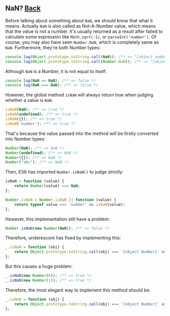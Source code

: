 ## NaN? [Back](./../underscore.md)

Before talking about something about `NaN`, we should know that what it means. Actually `NaN` is also called as Not-A-Number value, which means that the value is not a number. It's usually returned as a result after failed to calculate some expression like `Math.sqrt(-1)`, or `parseInt('number')`. Of course, you may also have seen `Number.NaN`, which is completely same as `NaN`. Furthermore, they're both Number types:

```js
console.log(Object.prototype.toString.call(NaN)); /** => "[object number]" */
console.log(Object.prototype.toString.call(Number.NaN)); /** => "[object number]" */
```

Although `NaN` is a Number, it is not equal to itself:

```js
console.log(NaN == NaN); /** => false */
console.log(NaN === NaN); /** => false */
```

However, the global method `isNaN` will always return true when judging whether a value is `NaN`:

```js
isNaN(NaN); /** => true */
isNaN(undefined); /** => true */
isNaN({}); /** => true */
isNaN('number'); /** => true */
```

That's because the value passed into the method will be firstly converted into Number types:

```js
Number(NaN); /** => NaN */
Number(undefined); /** => NaN */
Number({}); /** => NaN */
Number("abc"); /** => NaN */
```

Then, ES6 has imported `Number.isNaN()` to judge strictly:

```js
isNaN = function (value) {
    return Number(value) === NaN;
};

Number.isNaN = Number.isNaN || function (value) {
    return typeof value === 'number' && isNaN(value);
};
```

However, this implementation still have a problem:

```js
Number.isNaN(new Number(NaN)); /** => false */
```

Therefore, underescore has fixed by implementing this:

```js
_.isNaN = function (obj) {
    return Object.prototype.toString.call(obj) === '[object Number]' && obj !== +obj;
};
```

But this causes a huge problem:

```js
_.isNaN(new Number(0)); /** => true */
_.isNaN(new Number(1)); /** => true */
```

Therefore, the most elegant way to implement this method should be:

```js
_.isNaN = function (obj) {
    return Object.prototype.toString.call(obj) === '[object Number]' && isNaN(obj);
};
```
